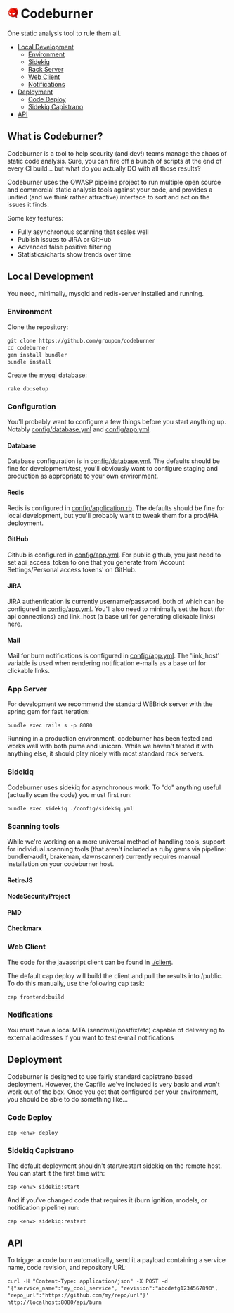 ![Codeburner](client/app/images/fire.png?raw=true "Codeburner") Codeburner
==========

One static analysis tool to rule them all.

  * [Local Development](#local-development)
    * [Environment](#environment)
    * [Sidekiq](#sidekiq)
    * [Rack Server](#rack-server)
    * [Web Client](#web-client)
    * [Notifications](#notifications)
  * [Deployment](#deployment)
    * [Code Deploy](#code-deploy)
    * [Sidekiq Capistrano](#sidekiq-capistrano)
  * [API](#api)

## What is Codeburner?
Codeburner is a tool to help security (and dev!) teams manage the chaos of static code analysis.  Sure, you can fire off a bunch of scripts at the end of every CI build... but what do you actually DO with all those results?

Codeburner uses the OWASP pipeline project to run multiple open source and commercial static analysis tools against your code, and provides a unified (and we think rather attractive) interface to sort and act on the issues it finds.

Some key features:
* Fully asynchronous scanning that scales well
* Publish issues to JIRA or GitHub
* Advanced false positive filtering
* Statistics/charts show trends over time


## Local Development
You need, minimally, mysqld and redis-server installed and running.

### Environment
Clone the repository:

```
git clone https://github.com/groupon/codeburner
cd codeburner
gem install bundler
bundle install
```

Create the mysql database:

```
rake db:setup
```

### Configuration
You'll probably want to configure a few things before you start anything up.  Notably [config/database.yml](config/database.yml) and [config/app.yml](config/app.yml).

#### Database
Database configuration is in [config/database.yml](config/database.yml).  The defaults should be fine for development/test, you'll obviously want to configure staging and production as appropriate to your own environment.

#### Redis
Redis is configured in [config/application.rb](config/application.rb).  The defaults should be fine for local development, but you'll probably want to tweak them for a prod/HA deployment.

#### GitHub
Github is configured in [config/app.yml](config/app.yml).  For public github, you just need to set api_access_token to one that you generate from 'Account Settings/Personal access tokens' on GitHub.

#### JIRA
JIRA authentication is currently username/password, both of which can be configured in [config/app.yml](config/app.yml).  You'll also need to minimally set the host (for api connections) and link_host (a base url for generating clickable links) here.

#### Mail
Mail for burn notifications is configured in [config/app.yml](config/app.yml).  The 'link_host' variable is used when rendering notification e-mails as a base url for clickable links.


### App Server
For development we recommend the standard WEBrick server with the spring gem for fast iteration:

```
bundle exec rails s -p 8080
```
Running in a production environment, codeburner has been tested and works well with both puma and unicorn.  While we haven't tested it with anything else, it should play nicely with most standard rack servers.

### Sidekiq
Codeburner uses sidekiq for asynchronous work.  To "do" anything useful (actually scan the code) you must first run:

```
bundle exec sidekiq ./config/sidekiq.yml
```

### Scanning tools
While we're working on a more universal method of handling tools, support for individual scanning tools (that aren't included as ruby gems via pipeline:  bundler-audit, brakeman, dawnscanner) currently requires manual installation on your codeburner host.

#### RetireJS

#### NodeSecurityProject

#### PMD

#### Checkmarx

### Web Client
The code for the javascript client can be found in [./client](client).

The default cap deploy will build the client and pull the results into /public.  To do this manually, use the following cap task:

```
cap frontend:build
```

### Notifications
You must have a local MTA (sendmail/postfix/etc) capable of deliverying to external addresses if you want to test e-mail notifications

## Deployment
Codeburner is designed to use fairly standard capistrano based deployment.  However, the Capfile we've included is very basic and won't work out of the box.  Once you get that configured per your environment, you should be able to do something like...

### Code Deploy

```
cap <env> deploy
```

### Sidekiq Capistrano
The default deployment shouldn't start/restart sidekiq on the remote host.  You can start it the first time with:

```
cap <env> sidekiq:start
```

And if you've changed code that requires it (burn ignition, models, or notification pipeline) run:

```
cap <env> sidekiq:restart
```

## API
To trigger a code burn automatically, send it a payload containing a service name, code revision, and repository URL:

```
curl -H "Content-Type: application/json" -X POST -d '{"service_name":"my_cool_service", "revision":"abcdefg1234567890", "repo_url":"https://github.com/my/repo/url"}' http://localhost:8080/api/burn
```
